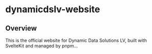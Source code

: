 # dynamicdslv-website

## Overview

This is the official website for Dynamic Data Solutions LV, built with SvelteKit and managed by pnpm...
